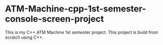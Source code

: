 # ATM-Machine-cpp-1st-semester-console-screen-project
This is my C++ ATM Machine 1st semester project. This project is build from scratch using C++.
